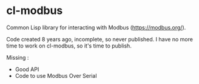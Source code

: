 # cl-modbus

Common Lisp library for interacting with Modbus (https://modbus.org/).

Code created 8 years ago, incomplete, so never published.
I have no more time to work on cl-modbus, so it's time to publish.

Missing :
* Good API
* Code to use Modbus Over Serial


